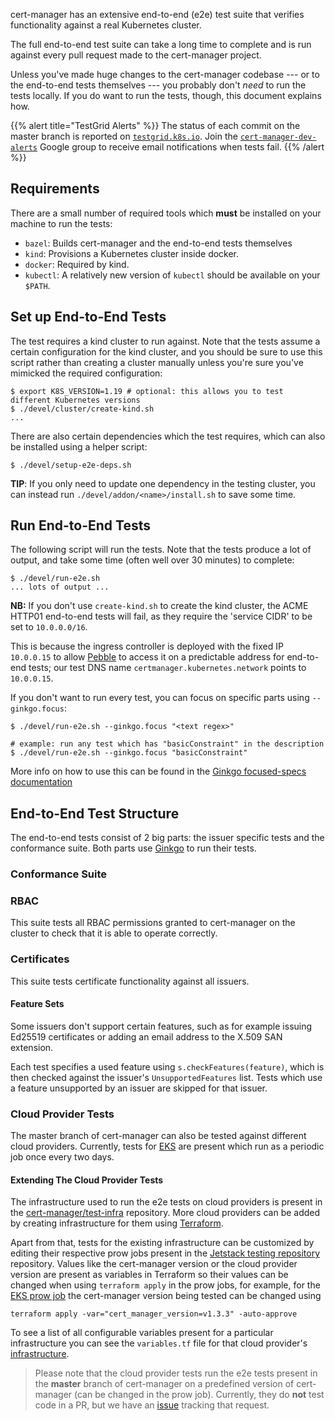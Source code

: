 cert-manager has an extensive end-to-end (e2e) test suite that verifies
functionality against a real Kubernetes cluster.

The full end-to-end test suite can take a long time to complete and is run
against every pull request made to the cert-manager project.

Unless you've made huge changes to the cert-manager codebase --- or to the
end-to-end tests themselves --- you probably don't _need_ to run the tests
locally. If you do want to run the tests, though, this document explains how.

{{% alert title="TestGrid Alerts"  %}} The status of each commit on the master
branch is reported on
[`testgrid.k8s.io`](https://testgrid.k8s.io/jetstack-cert-manager-master). Join
the
[`cert-manager-dev-alerts`](https://groups.google.com/g/cert-manager-dev-alerts)
Google group to receive email notifications when tests fail. {{% /alert %}}

## Requirements

There are a small number of required tools which **must** be installed on your
machine to run the tests:

- `bazel`: Builds cert-manager and the end-to-end tests themselves
- `kind`: Provisions a Kubernetes cluster inside docker.
- `docker`: Required by kind.
- `kubectl`: A relatively new version of `kubectl` should be available on your
  `$PATH`.

## Set up End-to-End Tests

The test requires a kind cluster to run against. Note that the tests assume a
certain configuration for the kind cluster, and you should be sure to use this
script rather than creating a cluster manually unless you're sure you've
mimicked the required configuration:

```console
$ export K8S_VERSION=1.19 # optional: this allows you to test different Kubernetes versions
$ ./devel/cluster/create-kind.sh
...
```

There are also certain dependencies which the test requires, which can also be
installed using a helper script:

```console
$ ./devel/setup-e2e-deps.sh
```

**TIP**: If you only need to update one dependency in the testing cluster, you
can instead run `./devel/addon/<name>/install.sh` to save some time.

## Run End-to-End Tests

The following script will run the tests. Note that the tests produce a lot of
output, and take some time (often well over 30 minutes) to complete:

```console
$ ./devel/run-e2e.sh
... lots of output ...
```

**NB:** If you don't use `create-kind.sh` to create the kind cluster, the ACME
HTTP01 end-to-end tests will fail, as they require the 'service CIDR' to be set
to `10.0.0.0/16`.

This is because the ingress controller is deployed with the fixed IP `10.0.0.15`
to allow [Pebble](https://github.com/letsencrypt/pebble) to access it on a
predictable address for end-to-end tests; our test DNS name
`certmanager.kubernetes.network` points to `10.0.0.15`.

If you don't want to run every test, you can focus on specific parts using
`--ginkgo.focus`:

```console
$ ./devel/run-e2e.sh --ginkgo.focus "<text regex>"

# example: run any test which has "basicConstraint" in the description
$ ./devel/run-e2e.sh --ginkgo.focus "basicConstraint"
```

More info on how to use this can be found in the
[Ginkgo focused-specs documentation](https://onsi.github.io/ginkgo/#focused-specs)

## End-to-End Test Structure

The end-to-end tests consist of 2 big parts: the issuer specific tests and the
conformance suite. Both parts use
[Ginkgo](https://onsi.github.io/ginkgo/#getting-ginkgo) to run their tests.

### Conformance Suite

### RBAC

This suite tests all RBAC permissions granted to cert-manager on the cluster to
check that it is able to operate correctly.

### Certificates

This suite tests certificate functionality against all issuers.

#### Feature Sets

Some issuers don't support certain features, such as for example issuing Ed25519
certificates or adding an email address to the X.509 SAN extension.

Each test specifies a used feature using `s.checkFeatures(feature)`, which is
then checked against the issuer's `UnsupportedFeatures` list. Tests which use a
feature unsupported by an issuer are skipped for that issuer.

### Cloud Provider Tests

The master branch of cert-manager can also be tested against different cloud
providers. Currently, tests for [EKS](https://aws.amazon.com/eks/) are present
which run as a periodic job once every two days.

#### Extending The Cloud Provider Tests

The infrastructure used to run the e2e tests on cloud providers is present in
the [cert-manager/test-infra](https://github.com/cert-manager/test-infra)
repository. More cloud providers can be added by creating infrastructure for
them using [Terraform](https://www.terraform.io/).

Apart from that, tests for the existing infrastructure can be customized by
editing their respective prow jobs present in the
[Jetstack testing repository](https://github.com/jetstack/testing/tree/master/config/jobs/cert-manager)
repository. Values like the cert-manager version or the cloud provider version
are present as variables in Terraform so their values can be changed when using
`terraform apply` in the prow jobs, for example, for the
[EKS prow job](https://github.com/jetstack/testing/blob/master/config/jobs/cert-manager/cert-manager-periodics.yaml#L524)
the cert-manager version being tested can be changed using

```
terraform apply -var="cert_manager_version=v1.3.3" -auto-approve
```

To see a list of all configurable variables present for a particular
infrastructure you can see the `variables.tf` file for that cloud provider's
[infrastructure](https://github.com/cert-manager/test-infra).

> Please note that the cloud provider tests run the e2e tests present in the
> **master** branch of cert-manager on a predefined version of cert-manager (can
> be changed in the prow job). Currently, they do **not** test code in a PR, but
> we have an [issue](https://github.com/jetstack/cert-manager/issues/4349)
> tracking that request.

